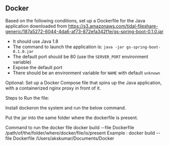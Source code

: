 ## Docker

Based on the following conditions, set up a Dockerfile for the Java application downloaded from https://s3.amazonaws.com/tidal-fileshare-generic/187a5272-6044-4da6-af73-872efa342f1e/gs-spring-boot-0.1.0.jar

* It should use Java 1.8
* The command to launch the application is: `java -jar gs-spring-boot-0.1.0.jar`
* The default port should be 80 (use the `SERVER_PORT` environment variable)
* Expose the default port
* There should be an environment variable for `NAME` with default `unknown`

Optional: Set up a Docker Compose file that spins up the Java application, with a containerized nginx proxy in front of it.

Steps to Run the file:

Install dockeron the system and run the below command.

Put the jar into the same folder where the dockerfile is present.

Command to run the docker file
docker build --file Dockerfile /path/of/the/folder/where/docker/file/is/present
Example : docker build --file Dockerfile /Users/akskumar/Documents/Docker
